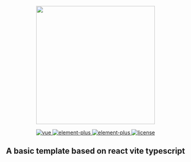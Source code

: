 <p align="center">
  <img width="320" src="https://shen-e.gitee.io/pro-table-doc/images/logo_big.png">
</p>

<p align="center">
  <a href="https://github.com/vuejs/vue-next">
    <img src="https://img.shields.io/badge/react-18.2.0-brightgreen.svg" alt="vue">
  </a>
  <a href="https://github.com/element-plus/element-plus">
    <img src="https://img.shields.io/badge/vite-3.1.0-brightgreen.svg" alt="element-plus">
  </a>
  <a href="https://github.com/element-plus/element-plus">
    <img src="https://img.shields.io/badge/typescript-4.6.0-brightgreen.svg" alt="element-plus">
  </a>
  <a href="https://github.com/xh-shen/vue3-admin/blob/master/LICENSE">
    <img src="https://img.shields.io/github/license/mashape/apistatus.svg" alt="license">
  </a>
</p>

<h2 align="center">
  A basic template based on react vite typescript
</h2>
